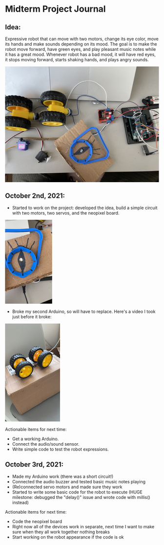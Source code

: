 # Midterm Project Journal

## Idea:

Expressive robot that can move with two motors, change its eye color, move its hands and make sounds depending on its mood. The goal is to make the robot move forward, have green eyes, and play pleasant music notes while it has a great mood. Whenever robot has a bad mood, it will have red eyes, it stops moving forward, starts shaking hands, and plays angry sounds.

![](images/starting.JPG)

## October 2nd, 2021:
- Started to work on the project: developed the idea, build a simple circuit with two motors, two servos, and the neopixel board.

![](images/eyes.gif)

- Broke my second Arduino, so will have to replace. Here's a video I took just before it broke:

![](images/beforeTheStorm.gif)

Actionable items for next time:
- Get a working Arduino.
- Connect the audio/sound sensor.
- Write simple code to test the robot expressions.


## October 3rd, 2021:
- Made my Arduino work (there was a short circuit!)
- Connected the audio buzzer and tested basic music notes playing
- (Re)connected servo motors and made sure they work
- Started to write some basic code for the robot to execute (HUGE milestone: debugged the "delay()" issue and wrote code with millis() instead)

Actionable items for next time:
- Code the neopixel board
- Right now all of the devices work in separate, next time I want to make sure when they all work together nothing breaks
- Start working on the robot appearance if the code is ok
